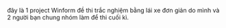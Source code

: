 đây là 1 project Winform đề thi trắc nghiệm bằng lái xe đơn giản do mình và 2 người bạn chung nhóm làm để thi cuối kì.

